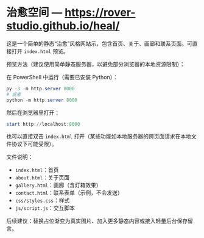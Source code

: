 # 治愈空间 — https://rover-studio.github.io/heal/

这是一个简单的静态“治愈”风格网站示，包含首页、关于、画廊和联系页面。可直接打开 `index.html` 预览。

预览方法（建议使用简单静态服务器，以避免部分浏览器的本地资源限制）：

在 PowerShell 中运行（需要已安装 Python）：

```powershell
py -3 -m http.server 8000
# 或者
python -m http.server 8000
```

然后在浏览器里打开：

```powershell
start http://localhost:8000
```

也可以直接双击 `index.html` 打开（某些功能如本地服务器的跨页面请求在本地文件协议下可能受限）。

文件说明：
- `index.html`：首页
- `about.html`：关于页面
- `gallery.html`：画廊（含灯箱效果）
- `contact.html`：联系表单（示例，不会发送）
- `css/styles.css`：样式
- `js/script.js`：交互脚本

后续建议：替换占位渐变为真实图片、加入更多静态内容或接入轻量后台保存留言。


